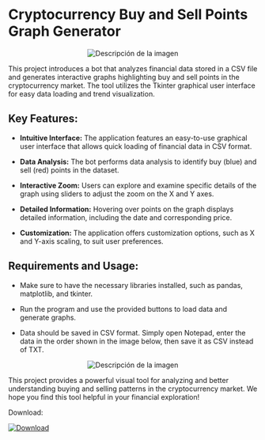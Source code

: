 # Cryptocurrency Buy and Sell Points Graph Generator

<p align="center">
  <img src="https://github.com/SNABUR/DIP-GRAPHER-BOT/assets/136861183/cc18609c-d465-4701-a468-52212216fa38" alt="Descripción de la imagen">
</p>


This project introduces a bot that analyzes financial data stored in a CSV file and generates interactive graphs highlighting buy and sell points in the cryptocurrency market. The tool utilizes the Tkinter graphical user interface for easy data loading and trend visualization.

## Key Features:

- **Intuitive Interface:** The application features an easy-to-use graphical user interface that allows quick loading of financial data in CSV format.

- **Data Analysis:** The bot performs data analysis to identify buy (blue) and sell (red) points in the dataset.

- **Interactive Zoom:** Users can explore and examine specific details of the graph using sliders to adjust the zoom on the X and Y axes.

- **Detailed Information:** Hovering over points on the graph displays detailed information, including the date and corresponding price.

- **Customization:** The application offers customization options, such as X and Y-axis scaling, to suit user preferences.

## Requirements and Usage:

- Make sure to have the necessary libraries installed, such as pandas, matplotlib, and tkinter.

- Run the program and use the provided buttons to load data and generate graphs.

- Data should be saved in CSV format. Simply open Notepad, enter the data in the order shown in the image below, then save it as CSV instead of TXT.


<p align="center">
  <img src="https://github.com/SNABUR/DIP-GRAPHER-BOT/assets/136861183/c6b2c3ea-3f35-4f17-9b0a-5109e7706057" alt="Descripción de la imagen">
</p>

This project provides a powerful visual tool for analyzing and better understanding buying and selling patterns in the cryptocurrency market. We hope you find this tool helpful in your financial exploration!

Download:

[![Download](https://github.com/SNABUR/DIP-GRAPHER-BOT/assets/136861183/3ed6d955-fd1a-4f37-a050-2014de8fd620)](https://mega.nz/file/qQ1GADrZ#xgqcCTdFfcGL5fhEOF5EMCYEMi0iy3IPtxd5xLbS0NM)



